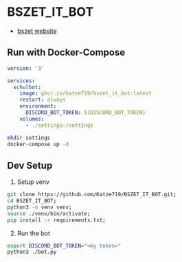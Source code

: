 # BSZET_IT_BOT
- [bszet website](https://geschuetzt.bszet.de/index.php?dir=/Schuelerbereich/BS&sort=name)

## Run with Docker-Compose

```yml
version: '3'

services:
  schulbot:
    image: ghcr.io/katze719/bszet_it_bot:latest
    restart: always
    environment:
      DISCORD_BOT_TOKEN: ${DISCORD_BOT_TOKEN}
    volumes:
      - ./settings:/settings
```

```sh
mkdir settings
docker-compose up -d
```

## Dev Setup

1. Setup venv

```sh
git clone https://github.com/Katze719/BSZET_IT_BOT.git;
cd BSZET_IT_BOT;
python3 -m venv venv;
source ./venv/bin/activate;
pip install -r requirements.txt;
```

2. Run the bot

```sh
export DISCORD_BOT_TOKEN="<my token>"
python3 ./bot.py
```
